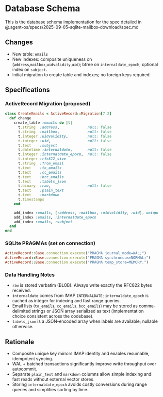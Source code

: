 # Database Schema

This is the database schema implementation for the spec detailed in @.agent-os/specs/2025-09-05-sqlite-mailbox-download/spec.md

## Changes

- New table: `emails`
- New indexes: composite uniqueness on (`address`,`mailbox`,`uidvalidity`,`uid`); btree on `internaldate_epoch`; optional index on `subject`.
- Initial migration to create table and indexes; no foreign keys required.

## Specifications

### ActiveRecord Migration (proposed)

```ruby
class CreateEmails < ActiveRecord::Migration[7.2]
  def change
    create_table :emails do |t|
      t.string  :address,             null: false
      t.string  :mailbox,             null: false
      t.integer :uidvalidity,         null: false
      t.integer :uid,                 null: false
      t.text    :subject
      t.datetime :internaldate,       null: false
      t.integer :internaldate_epoch,  null: false
      t.integer :rfc822_size
      t.string  :from_email
      t.text    :to_emails
      t.text    :cc_emails
      t.text    :bcc_emails
      t.text    :labels_json
      t.binary  :raw,                 null: false
      t.text    :plain_text
      t.text    :markdown
      t.timestamps
    end

    add_index :emails, [:address, :mailbox, :uidvalidity, :uid], unique: true, name: "index_emails_on_identity"
    add_index :emails, :internaldate_epoch
    add_index :emails, :subject
  end
end
```

### SQLite PRAGMAs (set on connection)

```ruby
ActiveRecord::Base.connection.execute("PRAGMA journal_mode=WAL;")
ActiveRecord::Base.connection.execute("PRAGMA synchronous=NORMAL;")
ActiveRecord::Base.connection.execute("PRAGMA temp_store=MEMORY;")
```

### Data Handling Notes

- `raw` is stored verbatim (BLOB). Always write exactly the RFC822 bytes received.
- `internaldate` comes from IMAP `INTERNALDATE`; `internaldate_epoch` is cached as integer for indexing and fast range queries.
- Email lists (`to_emails`, `cc_emails`, `bcc_emails`) may be stored as comma-delimited strings or JSON array serialized as text (implementation choice consistent across the codebase).
- `labels_json` is a JSON-encoded array when labels are available; nullable otherwise.

## Rationale

- Composite unique key mirrors IMAP identity and enables resumable, idempotent syncing.
- WAL + batched transactions significantly improve write throughput over autocommit.
- Separate `plain_text` and `markdown` columns allow simple indexing and fast reads without external vector stores.
- Storing `internaldate_epoch` avoids costly conversions during range queries and simplifies sorting by time.
